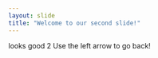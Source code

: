 ```yaml
---
layout: slide
title: "Welcome to our second slide!"
---
```

looks good 2
Use the left arrow to go back!
